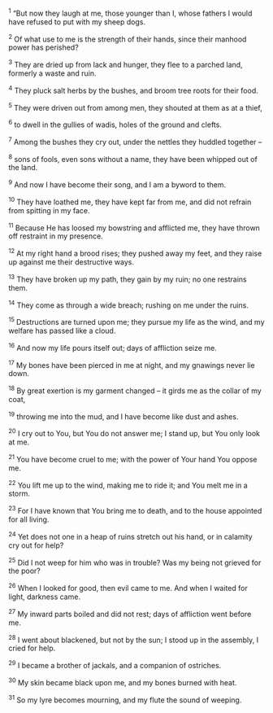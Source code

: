 <sup>1</sup> “But now they laugh at me, those younger than I, whose fathers I would have refused to put with my sheep dogs.

<sup>2</sup> Of what use to me is the strength of their hands, since their manhood power has perished?

<sup>3</sup> They are dried up from lack and hunger, they flee to a parched land, formerly a waste and ruin.

<sup>4</sup> They pluck salt herbs by the bushes, and broom tree roots for their food.

<sup>5</sup> They were driven out from among men, they shouted at them as at a thief,

<sup>6</sup> to dwell in the gullies of wadis, holes of the ground and clefts.

<sup>7</sup> Among the bushes they cry out, under the nettles they huddled together –

<sup>8</sup> sons of fools, even sons without a name, they have been whipped out of the land.

<sup>9</sup> And now I have become their song, and I am a byword to them.

<sup>10</sup> They have loathed me, they have kept far from me, and did not refrain from spitting in my face.

<sup>11</sup> Because He has loosed my bowstring and afflicted me, they have thrown off restraint in my presence.

<sup>12</sup> At my right hand a brood rises; they pushed away my feet, and they raise up against me their destructive ways.

<sup>13</sup> They have broken up my path, they gain by my ruin; no one restrains them.

<sup>14</sup> They come as through a wide breach; rushing on me under the ruins.

<sup>15</sup> Destructions are turned upon me; they pursue my life as the wind, and my welfare has passed like a cloud.

<sup>16</sup> And now my life pours itself out; days of affliction seize me.

<sup>17</sup> My bones have been pierced in me at night, and my gnawings never lie down.

<sup>18</sup> By great exertion is my garment changed – it girds me as the collar of my coat,

<sup>19</sup> throwing me into the mud, and I have become like dust and ashes.

<sup>20</sup> I cry out to You, but You do not answer me; I stand up, but You only look at me.

<sup>21</sup> You have become cruel to me; with the power of Your hand You oppose me.

<sup>22</sup> You lift me up to the wind, making me to ride it; and You melt me in a storm.

<sup>23</sup> For I have known that You bring me to death, and to the house appointed for all living.

<sup>24</sup> Yet does not one in a heap of ruins stretch out his hand, or in calamity cry out for help?

<sup>25</sup> Did I not weep for him who was in trouble? Was my being not grieved for the poor?

<sup>26</sup> When I looked for good, then evil came to me. And when I waited for light, darkness came.

<sup>27</sup> My inward parts boiled and did not rest; days of affliction went before me.

<sup>28</sup> I went about blackened, but not by the sun; I stood up in the assembly, I cried for help.

<sup>29</sup> I became a brother of jackals, and a companion of ostriches.

<sup>30</sup> My skin became black upon me, and my bones burned with heat.

<sup>31</sup> So my lyre becomes mourning, and my flute the sound of weeping.

